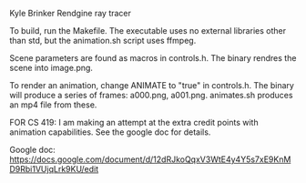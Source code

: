 Kyle Brinker
Rendgine ray tracer

To build, run the Makefile. The executable uses no external libraries other than std, but the animation.sh script uses ffmpeg.

Scene parameters are found as macros in controls.h. The binary rendres the scene into image.png. 

To render an animation, change ANIMATE to "true" in controls.h. The binary will produce a series of frames: a000.png, a001.png. animates.sh produces an mp4 file from these.

FOR CS 419:
I am making an attempt at the extra credit points with animation capabilities. See the google doc for details.

Google doc:
https://docs.google.com/document/d/12dRJkoQqxV3WtE4y4Y5s7xE9KnMD9Rbi1VUjqLrk9KU/edit

